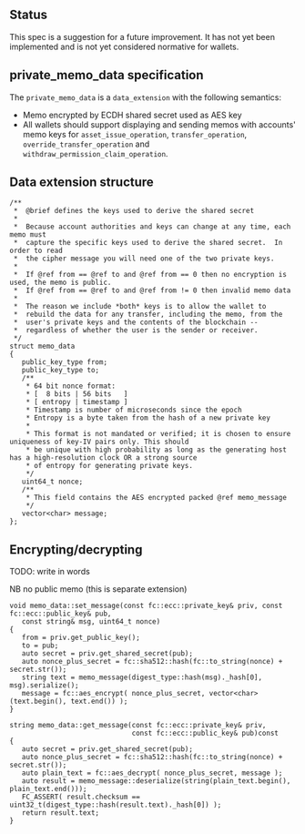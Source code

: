
Status
------

This spec is a suggestion for a future improvement.  It has not yet
been implemented and is not yet considered normative for wallets.

private_memo_data specification
-------------------------------

The `private_memo_data` is a `data_extension` with the following
semantics:

- Memo encrypted by ECDH shared secret used as AES key
- All wallets should support displaying and sending memos with accounts'
memo keys for `asset_issue_operation`, `transfer_operation`,
`override_transfer_operation` and `withdraw_permission_claim_operation`.

Data extension structure
------------------------

    /**
     *  @brief defines the keys used to derive the shared secret
     *
     *  Because account authorities and keys can change at any time, each memo must
     *  capture the specific keys used to derive the shared secret.  In order to read
     *  the cipher message you will need one of the two private keys.
     *
     *  If @ref from == @ref to and @ref from == 0 then no encryption is used, the memo is public.
     *  If @ref from == @ref to and @ref from != 0 then invalid memo data
     *
     *  The reason we include *both* keys is to allow the wallet to
     *  rebuild the data for any transfer, including the memo, from the
     *  user's private keys and the contents of the blockchain --
     *  regardless of whether the user is the sender or receiver.
     */
    struct memo_data
    {
       public_key_type from;
       public_key_type to;
       /**
        * 64 bit nonce format:
        * [  8 bits | 56 bits   ]
        * [ entropy | timestamp ]
        * Timestamp is number of microseconds since the epoch
        * Entropy is a byte taken from the hash of a new private key
        *
        * This format is not mandated or verified; it is chosen to ensure uniqueness of key-IV pairs only. This should
        * be unique with high probability as long as the generating host has a high-resolution clock OR a strong source
        * of entropy for generating private keys.
        */
       uint64_t nonce;
       /**
        * This field contains the AES encrypted packed @ref memo_message
        */
       vector<char> message;
    };

Encrypting/decrypting
---------------------

TODO: write in words

NB no public memo (this is separate extension)

    void memo_data::set_message(const fc::ecc::private_key& priv, const fc::ecc::public_key& pub,
       const string& msg, uint64_t nonce)
    {
       from = priv.get_public_key();
       to = pub;
       auto secret = priv.get_shared_secret(pub);
       auto nonce_plus_secret = fc::sha512::hash(fc::to_string(nonce) + secret.str());
       string text = memo_message(digest_type::hash(msg)._hash[0], msg).serialize();
       message = fc::aes_encrypt( nonce_plus_secret, vector<char>(text.begin(), text.end()) );
    }

    string memo_data::get_message(const fc::ecc::private_key& priv,
                                  const fc::ecc::public_key& pub)const
    {
       auto secret = priv.get_shared_secret(pub);
       auto nonce_plus_secret = fc::sha512::hash(fc::to_string(nonce) + secret.str());
       auto plain_text = fc::aes_decrypt( nonce_plus_secret, message );
       auto result = memo_message::deserialize(string(plain_text.begin(), plain_text.end()));
       FC_ASSERT( result.checksum == uint32_t(digest_type::hash(result.text)._hash[0]) );
       return result.text;
    }
